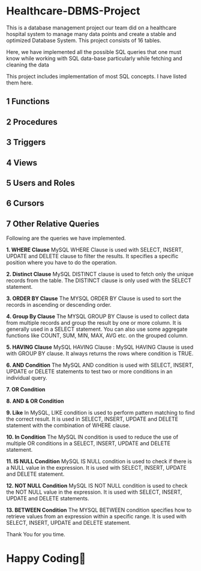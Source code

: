 # Healthcare-DBMS-Project
This is a database management project our team did on a healthcare hospital system to manage many data points and create a stable and optimized Database System.
This project consists of 16 tables.

Here, we have implemented all the possible SQL queries that one must know while working with SQL data-base particularly while fetching and cleaning the data

This project includes implementation of most SQL concepts.
I have listed them here.

## 1 Functions
## 2 Procedures
## 3 Triggers
## 4 Views
## 5 Users and Roles
## 6 Cursors
## 7 Other Relative Queries

Following are the queries we have implemented.  

**1. WHERE Clause**
MySQL WHERE Clause is used with SELECT, INSERT, UPDATE and DELETE clause to filter the results. It specifies a specific position where you have to do the operation.

**2. Distinct Clause**
MySQL DISTINCT clause is used to fetch only the unique records from the table. The DISTINCT clause is only used with the SELECT statement.

**3. ORDER BY Clause**
The MYSQL ORDER BY Clause is used to sort the records in ascending or descending order.

**4. Group By Clause**
The MYSQL GROUP BY Clause is used to collect data from multiple records and group the result by one or more column. It is generally used in a SELECT statement. You can also use some aggregate functions like COUNT, SUM, MIN, MAX, AVG etc. on the grouped column.

**5. HAVING Clause**
MySQL HAVING Clause : MySQL HAVING Clause is used with GROUP BY clause. It always returns the rows where condition is TRUE.

**6. AND Condition**
The MySQL AND condition is used with SELECT, INSERT, UPDATE or DELETE statements to test two or more conditions in an individual query.

**7. OR Condition**

**8. AND & OR Condition**

**9. Like**
In MySQL, LIKE condition is used to perform pattern matching to find the correct result. It is used in SELECT, INSERT, UPDATE and DELETE statement with the combination of WHERE clause.

**10. In Condition**
The MySQL IN condition is used to reduce the use of multiple OR conditions in a SELECT, INSERT, UPDATE and DELETE statement.

**11. IS NULL Condition**
MySQL IS NULL condition is used to check if there is a NULL value in the expression. It is used with SELECT, INSERT, UPDATE and DELETE statement.

**12. NOT NULL Condition**
MySQL IS NOT NULL condition is used to check the NOT NULL value in the expression. It is used with SELECT, INSERT, UPDATE and DELETE statements.

**13. BETWEEN Condition**
The MYSQL BETWEEN condition specifies how to retrieve values from an expression within a specific range. It is used with SELECT, INSERT, UPDATE and DELETE statement.


Thank You for you time.

# Happy Coding🙂
